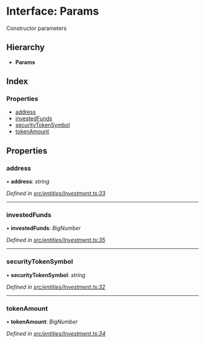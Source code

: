 # Interface: Params

Constructor parameters

## Hierarchy

- **Params**

## Index

### Properties

- [address](_entities_investment_.params.md#address)
- [investedFunds](_entities_investment_.params.md#investedfunds)
- [securityTokenSymbol](_entities_investment_.params.md#securitytokensymbol)
- [tokenAmount](_entities_investment_.params.md#tokenamount)

## Properties

### address

• **address**: _string_

_Defined in [src/entities/Investment.ts:33](https://github.com/PolymathNetwork/polymath-sdk/blob/a1cd5e3/src/entities/Investment.ts#L33)_

---

### investedFunds

• **investedFunds**: _BigNumber_

_Defined in [src/entities/Investment.ts:35](https://github.com/PolymathNetwork/polymath-sdk/blob/a1cd5e3/src/entities/Investment.ts#L35)_

---

### securityTokenSymbol

• **securityTokenSymbol**: _string_

_Defined in [src/entities/Investment.ts:32](https://github.com/PolymathNetwork/polymath-sdk/blob/a1cd5e3/src/entities/Investment.ts#L32)_

---

### tokenAmount

• **tokenAmount**: _BigNumber_

_Defined in [src/entities/Investment.ts:34](https://github.com/PolymathNetwork/polymath-sdk/blob/a1cd5e3/src/entities/Investment.ts#L34)_
